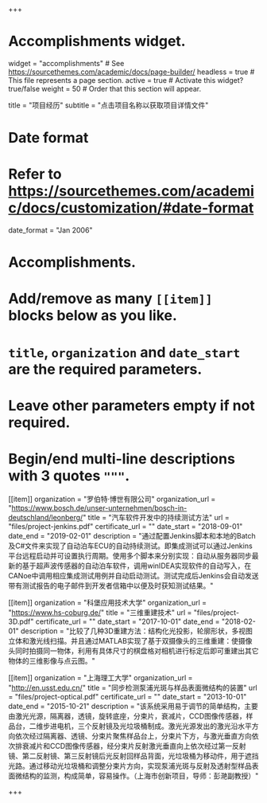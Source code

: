 +++
# Accomplishments widget.
widget = "accomplishments"  # See https://sourcethemes.com/academic/docs/page-builder/
headless = true  # This file represents a page section.
active = true  # Activate this widget? true/false
weight = 50  # Order that this section will appear.

title = "项目经历"
subtitle = "点击项目名称以获取项目详情文件"

# Date format
#   Refer to https://sourcethemes.com/academic/docs/customization/#date-format
date_format = "Jan 2006"

# Accomplishments.
#   Add/remove as many `[[item]]` blocks below as you like.
#   `title`, `organization` and `date_start` are the required parameters.
#   Leave other parameters empty if not required.
#   Begin/end multi-line descriptions with 3 quotes `"""`.

[[item]]
  organization = "罗伯特·博世有限公司"
  organization_url = "https://www.bosch.de/unser-unternehmen/bosch-in-deutschland/leonberg/"
  title = "汽车软件开发中的持续测试方法"
  url = "files/project-jenkins.pdf"
  certificate_url = ""
  date_start = "2018-09-01"
  date_end = "2019-02-01"
  description = "通过配置Jenkins脚本和本地的Batch及C#文件来实现了自动泊车ECU的自动持续测试。即集成测试可以通过Jenkins平台远程启动并可设置执行周期。使用多个脚本来分别实现：自动从服务器同步最新的基于超声波传感器的自动泊车软件，调用winIDEA实现软件的自动写入，在CANoe中调用相应集成测试用例并自动启动测试。测试完成后Jenkins会自动发送带有测试报告的电子邮件到开发者信箱中以便及时获知测试结果。"

[[item]]
  organization = "科堡应用技术大学"
  organization_url = "https://www.hs-coburg.de/"
  title = "三维重建技术"
  url = "files/project-3D.pdf"
  certificate_url = ""
  date_start = "2017-10-01"
  date_end = "2018-02-01"
  description = "比较了几种3D重建方法：结构化光投影，轮廓形状，多视图立体和激光线扫描。并且通过MATLAB实现了基于双摄像头的三维重建：使摄像头同时拍摄同一物体，利用有具体尺寸的棋盘格对相机进行标定后即可重建出其它物体的三维影像与点云图。"
  
[[item]]
  organization = "上海理工大学"
  organization_url = "http://en.usst.edu.cn/"
  title = "同步检测泵浦光斑与样品表面微结构的装置"
  url = "files/project-optical.pdf"
  certificate_url = ""
  date_start = "2013-10-01"
  date_end = "2015-10-21"
  description = "该系统采用易于调节的简单结构，主要由激光光源，隔离器，透镜，旋转底座，分束片，衰减片，CCD图像传感器，样品台，二维步进电机，三个反射镜及光垃圾桶制成。激光光源发出的激光沿水平方向依次经过隔离器、透镜、分束片聚焦样品台上，分束片下方，与激光垂直方向依次排衰减片和CCD图像传感器，经分束片反射激光垂直向上依次经过第一反射镜、第二反射镜、第三反射镜后光反射回样品背面，光垃圾桶为移动件，用于遮挡光路。通过移动光垃圾桶和调整分束片方向，实现泵浦光斑与反射及透射型样品表面微结构的监测，构成简单，容易操作。（上海市创新项目，导师：彭滟副教授）"

+++
